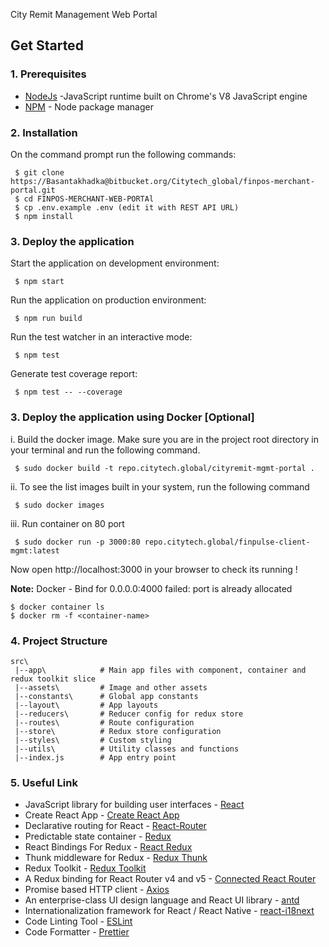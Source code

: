 City Remit Management Web Portal

## Get Started

### 1. Prerequisites

- [NodeJs](https://nodejs.org/en/) -JavaScript runtime built on Chrome's V8 JavaScript engine
- [NPM](https://npmjs.org/) - Node package manager

### 2. Installation

On the command prompt run the following commands:

``` 
 $ git clone https://Basantakhadka@bitbucket.org/Citytech_global/finpos-merchant-portal.git
 $ cd FINPOS-MERCHANT-WEB-PORTAl
 $ cp .env.example .env (edit it with REST API URL)
 $ npm install
```
### 3. Deploy the application 
Start the application on development environment:
 
```
 $ npm start
```

Run the application on production environment:
 
```
 $ npm run build
```
Run the test watcher in an interactive mode:
 
```
 $ npm test
```
 
Generate test coverage report:
 
```
 $ npm test -- --coverage 
```
### 3. Deploy the application using Docker  [Optional]


i. Build the docker image. Make sure you are in the project root directory in your terminal and run the following command.
 
```
 $ sudo docker build -t repo.citytech.global/cityremit-mgmt-portal .
```
ii. To see the list images built in your system, run the following command
 
```
 $ sudo docker images
```

iii. Run container on 80 port
 
```
 $ sudo docker run -p 3000:80 repo.citytech.global/finpulse-client-mgmt:latest
```

Now open http://localhost:3000 in your browser to check its running !


**Note:** Docker - Bind for 0.0.0.0:4000 failed: port is already allocated


```
$ docker container ls
$ docker rm -f <container-name>
```

### 4. Project Structure

```
src\
 |--app\            # Main app files with component, container and redux toolkit slice 
 |--assets\         # Image and other assets
 |--constants\      # Global app constants
 |--layout\         # App layouts
 |--reducers\       # Reducer config for redux store
 |--routes\         # Route configuration
 |--store\          # Redux store configuration
 |--styles\         # Custom styling
 |--utils\          # Utility classes and functions
 |--index.js        # App entry point
```

    
### 5. Useful Link
- JavaScript library for building user interfaces - [React](https://reactjs.org/)
- Create React App  - [Create React App](https://reactjs.org/docs/create-a-new-react-app.html)
- Declarative routing for React - [React-Router](https://reactrouter.com/)
- Predictable state container - [Redux](https://redux.js.org/)
- React Bindings For Redux  - [React Redux](https://react-redux.js.org/)
- Thunk middleware for Redux  - [Redux Thunk](https://github.com/reduxjs/redux-thunk)
- Redux Toolkit  - [Redux Toolkit](https://redux-toolkit.js.org/)
- A Redux binding for React Router v4 and v5  - [Connected React Router](https://github.com/supasate/connected-react-router)
- Promise based HTTP client - [Axios](https://github.com/axios/axios)
- An enterprise-class UI design language and React UI library - [antd](https://ant.design/)
- Internationalization framework for React / React Native  - [react-i18next](https://react.i18next.com/)
- Code Linting Tool - [ESLint](http://eslint.org/)
- Code Formatter - [Prettier](https://www.npmjs.com/package/prettier)
